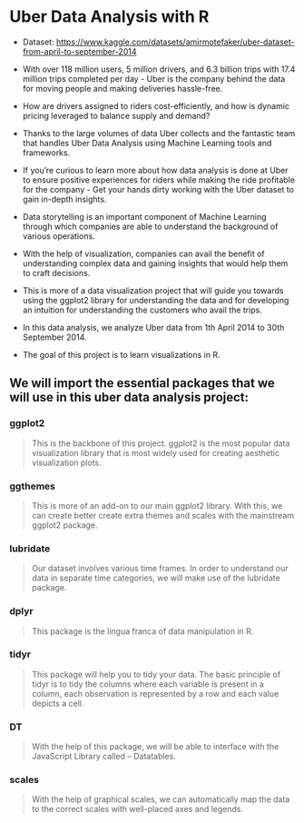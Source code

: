# Uber Data Analysis with R

- Dataset: https://www.kaggle.com/datasets/amirmotefaker/uber-dataset-from-april-to-september-2014

- With over 118 million users, 5 million drivers, and 6.3 billion trips with 17.4 million trips completed per day - Uber is the company behind the data for moving people and making deliveries hassle-free.
- How are drivers assigned to riders cost-efficiently, and how is dynamic pricing leveraged to balance supply and demand? 
- Thanks to the large volumes of data Uber collects and the fantastic team that handles Uber Data Analysis using Machine Learning tools and frameworks. 
- If you’re curious to learn more about how data analysis is done at Uber to ensure positive experiences for riders while making the ride profitable for the company - Get your hands dirty working with the Uber dataset to gain in-depth insights.


- Data storytelling is an important component of Machine Learning through which companies are able to understand the background of various operations. 
- With the help of visualization, companies can avail the benefit of understanding complex data and gaining insights that would help them to craft decisions. 
- This is more of a data visualization project that will guide you towards using the ggplot2 library for understanding the data and for developing an intuition for understanding the customers who avail the trips.

- In this data analysis, we analyze Uber data from 1th April 2014 to 30th September 2014.

- The goal of this project is to learn visualizations in R.

## We will import the essential packages that we will use in this uber data analysis project:

### ggplot2
>This is the backbone of this project. ggplot2 is the most popular data visualization library that is most widely used for creating aesthetic visualization plots.

### ggthemes
>This is more of an add-on to our main ggplot2 library. With this, we can create better create extra themes and scales with the mainstream ggplot2 package.

### lubridate
>Our dataset involves various time frames. In order to understand our data in separate time categories, we will make use of the lubridate package.

### dplyr
>This package is the lingua franca of data manipulation in R.

### tidyr
>This package will help you to tidy your data. The basic principle of tidyr is to tidy the columns where each variable is present in a column, each observation is represented by a row and each value depicts a cell.

### DT
>With the help of this package, we will be able to interface with the JavaScript Library called – Datatables.

### scales
>With the help of graphical scales, we can automatically map the data to the correct scales with well-placed axes and legends.

